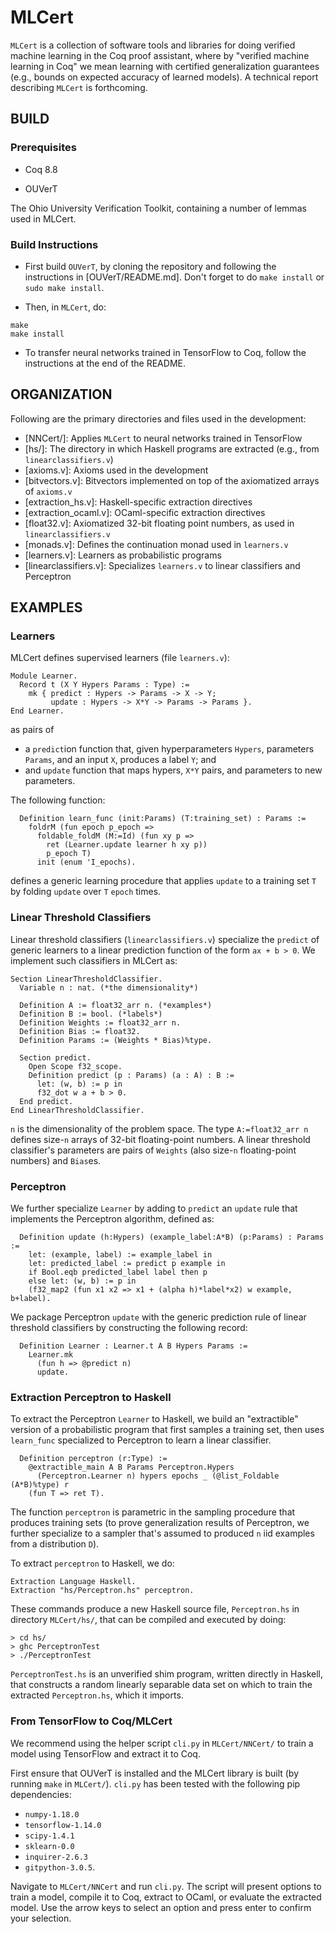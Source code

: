 # MLCert

`MLCert` is a collection of software tools and libraries for doing verified machine learning in the Coq proof assistant, where by "verified machine learning in Coq" we mean learning with certified generalization guarantees (e.g., bounds on expected accuracy of learned models). A technical report describing `MLCert` is forthcoming. 

## BUILD

### Prerequisites

* Coq 8.8

* OUVerT

The Ohio University Verification Toolkit, containing a number of lemmas used in MLCert.

### Build Instructions

* First build `OUVerT`, by cloning the repository and following the instructions in [OUVerT/README.md]. Don't forget to do `make install` or `sudo make install`. 

* Then, in `MLCert`, do:

```
make
make install
```

* To transfer neural networks trained in TensorFlow to Coq, follow the instructions at the end of the README. 

## ORGANIZATION

Following are the primary directories and files used in the development:

* [NNCert/]: Applies `MLCert` to neural networks trained in TensorFlow
* [hs/]: The directory in which Haskell programs are extracted (e.g., from `linearclassifiers.v`)
* [axioms.v]: Axioms used in the development
* [bitvectors.v]: Bitvectors implemented on top of the axiomatized arrays of `axioms.v`
* [extraction_hs.v]: Haskell-specific extraction directives
* [extraction_ocaml.v]: OCaml-specific extraction directives
* [float32.v]: Axiomatized 32-bit floating point numbers, as used in `linearclassifiers.v`
* [monads.v]: Defines the continuation monad used in `learners.v`
* [learners.v]: Learners as probabilistic programs
* [linearclassifiers.v]: Specializes `learners.v` to linear classifiers and Perceptron

## EXAMPLES 

### Learners

MLCert defines supervised learners (file `learners.v`):
```
Module Learner.
  Record t (X Y Hypers Params : Type) :=
    mk { predict : Hypers -> Params -> X -> Y;
         update : Hypers -> X*Y -> Params -> Params }.
End Learner.
```
as pairs of 

* a `predict`ion function that, given hyperparameters `Hypers`, parameters `Params`, and an input `X`, produces a label `Y`; and
* and `update` function that maps hypers, `X*Y` pairs, and parameters to new parameters.

The following function:
```
  Definition learn_func (init:Params) (T:training_set) : Params := 
    foldrM (fun epoch p_epoch =>
      foldable_foldM (M:=Id) (fun xy p =>
        ret (Learner.update learner h xy p))
        p_epoch T)
      init (enum 'I_epochs).
```
defines a generic learning procedure that applies `update` to a training set `T` by folding `update` over `T` `epoch` times.

### Linear Threshold Classifiers 

Linear threshold classifiers (`linearclassifiers.v`) specialize the `predict` of generic learners to a linear prediction function of the form `ax + b > 0`. We implement such classifiers in MLCert as:

```
Section LinearThresholdClassifier.
  Variable n : nat. (*the dimensionality*)

  Definition A := float32_arr n. (*examples*)
  Definition B := bool. (*labels*)
  Definition Weights := float32_arr n.
  Definition Bias := float32.
  Definition Params := (Weights * Bias)%type.

  Section predict.
    Open Scope f32_scope.
    Definition predict (p : Params) (a : A) : B :=
      let: (w, b) := p in
      f32_dot w a + b > 0.
  End predict.
End LinearThresholdClassifier.
```
`n` is the dimensionality of the problem space. The type `A:=float32_arr n` defines size-`n` arrays of 32-bit floating-point numbers. A linear threshold classifier's parameters are pairs of `Weights` (also size-`n` floating-point numbers) and `Bias`es.

### Perceptron 

We further specialize `Learner` by adding to `predict` an `update` rule that implements the Perceptron algorithm, defined as:
```
  Definition update (h:Hypers) (example_label:A*B) (p:Params) : Params :=
    let: (example, label) := example_label in
    let: predicted_label := predict p example in
    if Bool.eqb predicted_label label then p
    else let: (w, b) := p in
    (f32_map2 (fun x1 x2 => x1 + (alpha h)*label*x2) w example, b+label).
```
We package Perceptron `update` with the generic prediction rule of linear threshold classifiers by constructing the following record: 
```
  Definition Learner : Learner.t A B Hypers Params :=
    Learner.mk
      (fun h => @predict n)
      update.
```

### Extraction Perceptron to Haskell

To extract the Perceptron `Learner` to Haskell, we build an "extractible" version of a probabilistic program that first samples a training set, then uses `learn_func` specialized to Perceptron to learn a linear classifier.
```
  Definition perceptron (r:Type) := 
    @extractible_main A B Params Perceptron.Hypers 
      (Perceptron.Learner n) hypers epochs _ (@list_Foldable (A*B)%type) r
    (fun T => ret T).
```
The function `perceptron` is parametric in the sampling procedure that produces training sets (to prove generalization results of Perceptron, we further specialize to a sampler that's assumed to produced `n` iid examples from a distribution `D`). 

To extract `perceptron` to Haskell, we do:
```
Extraction Language Haskell.
Extraction "hs/Perceptron.hs" perceptron.
```
These commands produce a new Haskell source file, `Perceptron.hs` in directory `MLCert/hs/`, that can be compiled and executed by doing: 
```
> cd hs/
> ghc PerceptronTest
> ./PerceptronTest
```
`PerceptronTest.hs` is an unverified shim program, written directly in Haskell, that constructs a random linearly separable data set on which to train the extracted `Perceptron.hs`, which it imports.

### From TensorFlow to Coq/MLCert

We recommend using the helper script `cli.py` in `MLCert/NNCert/` to
train a model using TensorFlow and extract it to Coq.

First ensure that OUVerT is installed and the MLCert library is built
(by running `make` in `MLCert/`). `cli.py` has been tested with the following pip dependencies:
* `numpy-1.18.0`
* `tensorflow-1.14.0`
* `scipy-1.4.1`
* `sklearn-0.0`
* `inquirer-2.6.3`
* `gitpython-3.0.5`.

Navigate to `MLCert/NNCert` and run `cli.py`. The script will present
options to train a model, compile it to Coq, extract to OCaml, or
evaluate the extracted model. Use the arrow keys to select an option
and press enter to confirm your selection.
